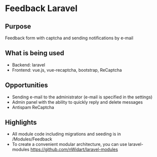 # Feedback Laravel

## Purpose
Feedback form with captcha and sending notifications by e-mail
## What is being used
* Backend: laravel
* Frontend: vue.js, vue-recaptcha, bootstrap, ReCaptcha
## Opportunities
* Sending e-mail to the administrator (e-mail is specified in the settings)
* Admin panel with the ability to quickly reply and delete messages
* Antispam ReCaptcha
## Highlights
* All module code including migrations and seeding is in /Modules/Feedback
* To create a convenient modular architecture, you can use laravel-modules https://github.com/nWidart/laravel-modules
